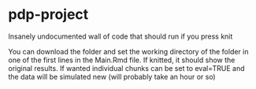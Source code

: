 # pdp-project
Insanely undocumented wall of code that should run if you press knit

You can download the folder and set the working directory of the folder in one of the first lines in the Main.Rmd file. 
If knitted, it should show the original results. 
If wanted individual chunks can be set to eval=TRUE and the data will be simulated new (will probably take an hour or so)
